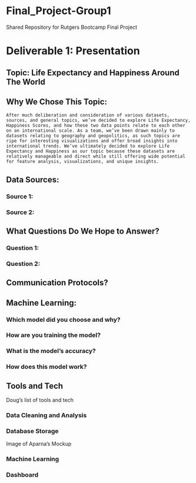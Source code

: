 # Final_Project-Group1
Shared Repository for Rutgers Bootcamp Final Project

# Deliverable 1: Presentation
 
## Topic: Life Expectancy and Happiness Around The World

## Why We Chose This Topic:

	After much deliberation and consideration of various datasets, sources, and general topics, we’ve decided to explore Life Expectancy, Happiness Scores, and how these two data points relate to each other on an international scale. As a team, we’ve been drawn mainly to datasets relating to geography and geopolitics, as such topics are ripe for interesting visualizations and offer broad insights into international trends. We’ve ultimately decided to explore Life Expectancy and Happiness as our topic because these datasets are relatively manageable and direct while still offering wide potential for feature analysis, visualizations, and unique insights.

## Data Sources:

### Source 1:

### Source 2:

## What Questions Do We Hope to Answer?

### Question 1:

### Question 2:

## Communication Protocols?

## Machine Learning:

### Which model did you choose and why?

### How are you training the model?

### What is the model’s accuracy?

### How does this model work?

## Tools and Tech
Doug’s list of tools and tech

### Data Cleaning and Analysis

### Database Storage
Image of Aparna’s Mockup

### Machine Learning

### Dashboard
